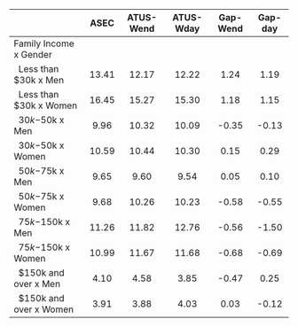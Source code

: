 
|                      |         ASEC |    ATUS-Wend |    ATUS-Wday |     Gap-Wend |      Gap-day |
| -------------------- | :----------: | :----------: | :----------: | :----------: | :----------: |
| Family Income x Gender |              |              |              |              |              |
| &nbsp;&nbsp;Less than $30k x Men |        13.41 |        12.17 |        12.22 |         1.24 |         1.19 |
| &nbsp;&nbsp;Less than $30k x Women |        16.45 |        15.27 |        15.30 |         1.18 |         1.15 |
| &nbsp;&nbsp;$30k-$50k x Men |         9.96 |        10.32 |        10.09 |        -0.35 |        -0.13 |
| &nbsp;&nbsp;$30k-$50k x Women |        10.59 |        10.44 |        10.30 |         0.15 |         0.29 |
| &nbsp;&nbsp;$50k-$75k x Men |         9.65 |         9.60 |         9.54 |         0.05 |         0.10 |
| &nbsp;&nbsp;$50k-$75k x Women |         9.68 |        10.26 |        10.23 |        -0.58 |        -0.55 |
| &nbsp;&nbsp;$75k-$150k x Men |        11.26 |        11.82 |        12.76 |        -0.56 |        -1.50 |
| &nbsp;&nbsp;$75k-$150k x Women |        10.99 |        11.67 |        11.68 |        -0.68 |        -0.69 |
| &nbsp;&nbsp;$150k and over x Men |         4.10 |         4.58 |         3.85 |        -0.47 |         0.25 |
| &nbsp;&nbsp;$150k and over x Women |         3.91 |         3.88 |         4.03 |         0.03 |        -0.12 |

